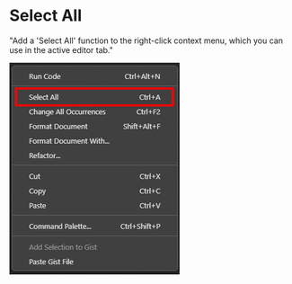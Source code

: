 # Select All 
"Add a 'Select All' function to the right-click context menu, which you can use in the active editor tab."

![Select All](images/screenshot.png?raw=true)
